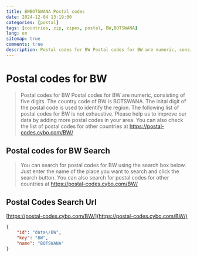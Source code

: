 ```yaml
---
title: BWBOTSWANA Postal codes 
date: 2024-12-04 13:19:00
categories: [postal]
tags: [countries, zip, zipex, postal, BW,BOTSWANA]
lang: en
sitemap: true
comments: true
description: Postal codes for BW Postal codes for BW are numeric, consisting of five digits. The country code of BW is BOTSWANA. The inital digit of the postal code is used to identify the region. The following list of postal codes for BW is not exhaustive. Please help us to improve our data by adding more postal codes in your area. You can also check the list of postal codes for other countries at https://postal-codes.cybo.com/BW/
---
```


# Postal codes for BW
> Postal codes for BW Postal codes for BW are numeric, consisting of five digits. The country code of BW is BOTSWANA. The inital digit of the postal code is used to identify the region. The following list of postal codes for BW is not exhaustive. Please help us to improve our data by adding more postal codes in your area. You can also check the list of postal codes for other countries at https://postal-codes.cybo.com/BW/

## Postal codes for BW Search 
> You can search for postal codes for BW using the search box below. Just enter the name of the place you want to search and click the search button. You can also search for postal codes for other countries at https://postal-codes.cybo.com/BW/

## Postal Codes Search Url

[https://postal-codes.cybo.com/BW/](https://postal-codes.cybo.com/BW/)
```json
{
    "id": "data\/BW",
    "key": "BW",
    "name": "BOTSWANA"
}
```
